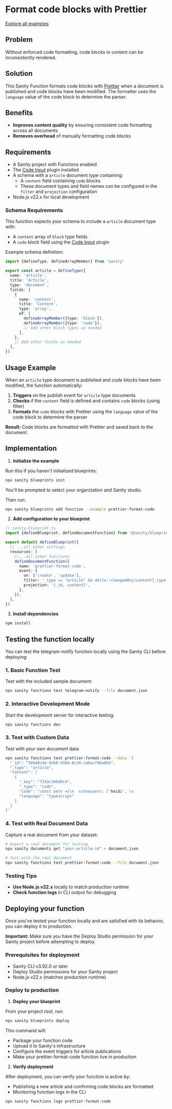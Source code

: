 # Format code blocks with Prettier

[Explore all examples](https://github.com/sanity-io/sanity/tree/main/examples)

## Problem

Without enforced code formatting, code blocks in content can be inconsistently rendered.

## Solution

This Sanity Function formats code blocks with [Prettier](https://prettier.io/) when a document is published and code blocks have been modified. The formatter uses the `language` value of the code block to determine the parser.

## Benefits

- **Improves content quality** by ensuring consistent code formatting across all documents
- **Removes overhead** of manually formatting code blocks

## Requirements

- A Sanity project with Functions enabled
- The [Code Input](https://www.sanity.io/plugins/code-input) plugin installed
- A schema with a `article` document type containing:
  - A `content` field containing `code` blocks
  - These document types and field names can be configured in the `filter` and `projection` configuration
- Node.js v22.x for local development

### Schema Requirements

This function expects your schema to include a `article` document type with:

- A `content` array of `block` type fields
- A `code` block field using the [Code Input](https://www.sanity.io/plugins/code-input) plugin

Example schema definition:

```ts
import {defineType, defineArrayMember} from 'sanity'

export const article = defineType({
  name: 'article',
  title: 'Article',
  type: 'document',
  fields: [
    {
      name: 'content',
      title: 'Content',
      type: 'array',
      of: [
        defineArrayMember({type: 'block'}),
        defineArrayMember({type: 'code'}),
        // Add other block types as needed
      ],
    },
    // Add other fields as needed
  ],
})
```

## Usage Example

When an `article` type document is published and code blocks have been modified, the function automatically:

1. **Triggers** on the publish event for `article` type documents
2. **Checks** if the `content` field is defined and contains `code` blocks (using filter)
3. **Formats** the `code` blocks with Prettier using the `language` value of the code block to determine the parser

**Result:** Code blocks are formatted with Prettier and saved back to the document.

## Implementation

1. **Initialize the example**

Run this if you haven't initialized blueprints:

```bash
npx sanity blueprints init
```

You'll be prompted to select your organization and Sanity studio.

Then run:

```bash
npx sanity blueprints add function --example prettier-format-code
```

2. **Add configuration to your blueprint**

```ts
// sanity.blueprint.ts
import {defineBlueprint, defineDocumentFunction} from '@sanity/blueprints'

export default defineBlueprint({
  // ...all other settings
  resources: [
    //...all other functions
    defineDocumentFunction({
      name: 'prettier-format-code',
      event: {
        on: ['create', 'update'],
        filter: '_type == "article" && delta::changedAny(content[_type == "code"])',
        projection: '{_id, content}',
      },
    }),
  ],
})
```

3. **Install dependencies**

```bash
npm install
```

## Testing the function locally

You can test the telegram-notify function locally using the Sanity CLI before deploying:

### 1. Basic Function Test

Test with the included sample document:

```bash
npx sanity functions test telegram-notify --file document.json
```

### 2. Interactive Development Mode

Start the development server for interactive testing:

```bash
npx sanity functions dev
```

### 3. Test with Custom Data

Test with your own document data:

```bash
npx sanity functions test prettier-format-code --data '{
  "_id": "505d8c4e-93b0-436d-8c34-ca0acf96a0b4",
  "_type": "article",
  "content": [
    {
      "_key": "7343c346d8cd",
      "_type": "code",
      "code": "const pets ={\n  schnauzers: ['heidi', \n               'kokos'],\n}\n",
      "language": "typescript"
    }
  ]
}'
```

### 4. Test with Real Document Data

Capture a real document from your dataset:

```bash
# Export a real document for testing
npx sanity documents get "your-article-id" > document.json

# Test with the real document
npx sanity functions test prettier-format-code --file document.json
```

### Testing Tips

- **Use Node.js v22.x** locally to match production runtime
- **Check function logs** in CLI output for debugging

## Deploying your function

Once you've tested your function locally and are satisfied with its behavior, you can deploy it to production.

**Important:** Make sure you have the Deploy Studio permission for your Sanity project before attempting to deploy.

### Prerequisites for deployment

- Sanity CLI v3.92.0 or later
- Deploy Studio permissions for your Sanity project
- Node.js v22.x (matches production runtime)

### Deploy to production

1. **Deploy your blueprint**

From your project root, run:

```bash
npx sanity blueprints deploy
```

This command will:

- Package your function code
- Upload it to Sanity's infrastructure
- Configure the event triggers for article publications
- Make your prettier-format-code function live in production

2. **Verify deployment**

After deployment, you can verify your function is active by:

- Publishing a new article and confirming code blocks are formatted
- Monitoring function logs in the CLI

```bash
npx sanity functions logs prettier-format-code
```
